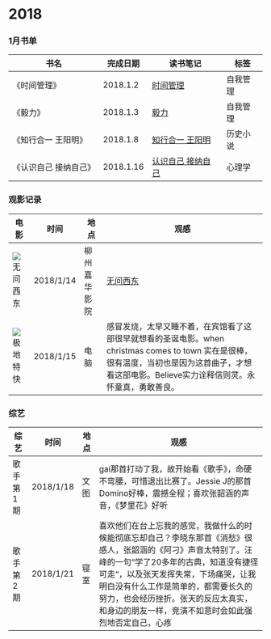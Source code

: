 # 2018

### 1月书单

| 书名          | 完成日期      | 读书笔记                                     | 标签   |
| ----------- | --------- | ---------------------------------------- | ---- |
| 《时间管理》      | 2018.1.2  | [时间管理](https://github.com/wangbo-thu/2018/blob/master/Reading/%E3%80%8A%E6%97%B6%E9%97%B4%E7%AE%A1%E7%90%86%E3%80%8B.md) | 自我管理 |
| 《毅力》        | 2018.1.3  | [毅力](https://github.com/wangbo-thu/2018/blob/master/Reading/%E3%80%8A%E6%AF%85%E5%8A%9B%E3%80%8B.md) | 自我管理 |
| 《知行合一 王阳明》  | 2018.1.8  | [知行合一 王阳明](https://github.com/wangbo-thu/2018/blob/master/Reading/%E3%80%8A%E7%9F%A5%E8%A1%8C%E5%90%88%E4%B8%80-%E7%8E%8B%E9%98%B3%E6%98%8E%E3%80%8B.md) | 历史小说 |
| 《认识自己 接纳自己》 | 2018.1.16 | [认识自己 接纳自己](https://github.com/wangbo-thu/2018/blob/master/Reading/%E3%80%8A%E8%AE%A4%E8%AF%86%E8%87%AA%E5%B7%B1-%E6%8E%A5%E7%BA%B3%E8%87%AA%E5%B7%B1%E3%80%8B.md) | 心理学  |

### 观影记录

| 电影                                       | 时间        | 地点     | 观感                                       |
| ---------------------------------------- | --------- | ------ | ---------------------------------------- |
| ![无问西东](http://ougqc78n7.bkt.clouddn.com/%E6%97%A0%E9%97%AE%E8%A5%BF%E4%B8%9C.jpg?imageView/2/w/200/q/90) | 2018/1/14 | 柳州嘉华影院 | [无问西东](https://github.com/wangbo-thu/2018/blob/master/Reading/%E3%80%8A%E6%97%A0%E9%97%AE%E8%A5%BF%E4%B8%9C%E3%80%8B.md) |
| ![极地特快](http://ougqc78n7.bkt.clouddn.com/%E6%9E%81%E5%9C%B0%E7%89%B9%E5%BF%AB.jpg?imageView/2/w/200/q/90) | 2018/1/15 | 电脑     | 感冒发烧，太早又睡不着，在宾馆看了这部很早就想看的圣诞电影。when christmas comes to town 实在是很棒，很有温度，当初也是因为这首曲子，才想看这部电影。Believe实力诠释信则灵。永怀童真，勇敢善良。 |



### 综艺

| 综艺    | 时间        | 地点   | 观感                                       |
| ----- | --------- | ---- | ---------------------------------------- |
| 歌手第1期 | 2018/1/18 | 文图   | gai那首打动了我，故开始看《歌手》，命硬不弯腰，可惜退出比赛了。Jessie J的那首Domino好棒，震撼全程；喜欢张韶涵的声音，《梦里花》好听 |
| 歌手第2期 | 2018/1/21 | 寝室   | 喜欢他们在台上忘我的感觉，我做什么的时候能彻底忘却自己？李晓东那首《消愁》很感人，张韶涵的《阿刁》声音太特别了。汪峰的一句“学了20多年的古典，知道没有捷径可走“，以及张天发挥失常，下场痛哭，让我明白没有什么工作是简单的，都需要长久的努力，也会经历挫折。张天的反应太真实，和身边的朋友一样，竞演不如意时会如此强烈地否定自己，心疼 |

